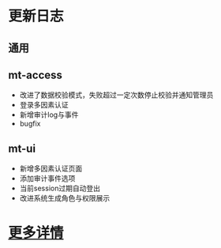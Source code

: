 # 更新日志
## 通用
## mt-access
- 改进了数据校验模式，失败超过一定次数停止校验并通知管理员
- 登录多因素认证
- 新增审计log与事件
- bugfix
## mt-ui
- 新增多因素认证页面
- 添加审计事件选项
- 当前session过期自动登出
- 改进系统生成角色与权限展示
# [更多详情](https://github.com/publicdevop2019/mt-auth/projects/8)